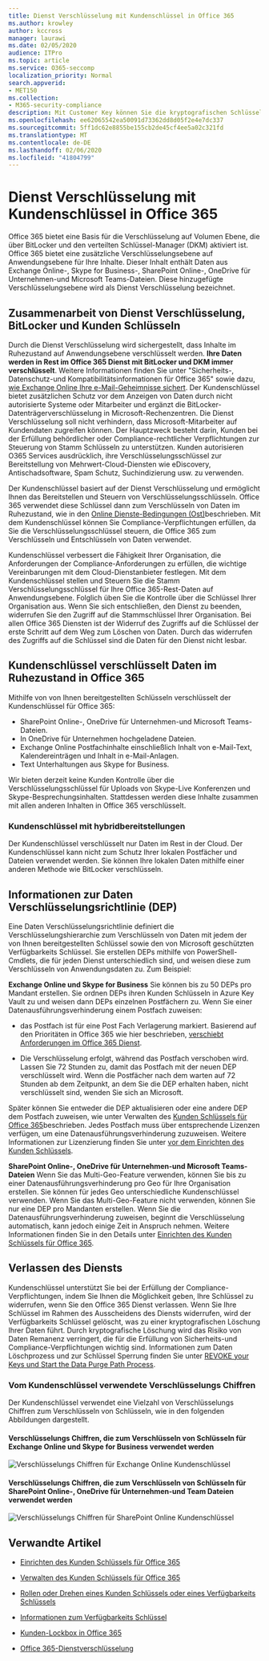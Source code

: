 ```yaml
---
title: Dienst Verschlüsselung mit Kundenschlüssel in Office 365
ms.author: krowley
author: kccross
manager: laurawi
ms.date: 02/05/2020
audience: ITPro
ms.topic: article
ms.service: O365-seccomp
localization_priority: Normal
search.appverid:
- MET150
ms.collection:
- M365-security-compliance
description: Mit Customer Key können Sie die kryptografischen Schlüssel Ihrer Organisation steuern und dann Office 365 konfigurieren, um Ihre Daten im Ruhezustand in Microsoft-Rechenzentren mithilfe dieser Schlüssel zu verschlüsseln.
ms.openlocfilehash: ee62065542ea50091d73362dd8d05f2e4e7dc337
ms.sourcegitcommit: 5ff1dc62e8855be155cb2de45cf4ee5a02c321fd
ms.translationtype: MT
ms.contentlocale: de-DE
ms.lasthandoff: 02/06/2020
ms.locfileid: "41804799"
---
```

# <a name="service-encryption-with-customer-key-in-office-365"></a>Dienst Verschlüsselung mit Kundenschlüssel in Office 365

Office 365 bietet eine Basis für die Verschlüsselung auf Volumen Ebene, die über BitLocker und den verteilten Schlüssel-Manager (DKM) aktiviert ist. Office 365 bietet eine zusätzliche Verschlüsselungsebene auf Anwendungsebene für Ihre Inhalte. Dieser Inhalt enthält Daten aus Exchange Online-, Skype for Business-, SharePoint Online-, OneDrive für Unternehmen-und Microsoft Teams-Dateien. Diese hinzugefügte Verschlüsselungsebene wird als Dienst Verschlüsselung bezeichnet.

## <a name="how-service-encryption-bitlocker-and-customer-key-work-together"></a>Zusammenarbeit von Dienst Verschlüsselung, BitLocker und Kunden Schlüsseln

Durch die Dienst Verschlüsselung wird sichergestellt, dass Inhalte im Ruhezustand auf Anwendungsebene verschlüsselt werden. **Ihre Daten werden in Rest im Office 365 Dienst mit BitLocker und DKM immer verschlüsselt**. Weitere Informationen finden Sie unter "Sicherheits-, Datenschutz-und Kompatibilitätsinformationen für Office 365" sowie dazu, [wie Exchange Online Ihre e-Mail-Geheimnisse sichert](exchange-online-secures-email-secrets.md). Der Kundenschlüssel bietet zusätzlichen Schutz vor dem Anzeigen von Daten durch nicht autorisierte Systeme oder Mitarbeiter und ergänzt die BitLocker-Datenträgerverschlüsselung in Microsoft-Rechenzentren. Die Dienst Verschlüsselung soll nicht verhindern, dass Microsoft-Mitarbeiter auf Kundendaten zugreifen können. Der Hauptzweck besteht darin, Kunden bei der Erfüllung behördlicher oder Compliance-rechtlicher Verpflichtungen zur Steuerung von Stamm Schlüsseln zu unterstützen. Kunden autorisieren O365 Services ausdrücklich, ihre Verschlüsselungsschlüssel zur Bereitstellung von Mehrwert-Cloud-Diensten wie eDiscovery, Antischadsoftware, Spam Schutz, Suchindizierung usw. zu verwenden.

Der Kundenschlüssel basiert auf der Dienst Verschlüsselung und ermöglicht Ihnen das Bereitstellen und Steuern von Verschlüsselungsschlüsseln. Office 365 verwendet diese Schlüssel dann zum Verschlüsseln von Daten im Ruhezustand, wie in den [Online Dienste-Bedingungen (Ost)](https://www.microsoft.com/licensing/product-licensing/products.aspx)beschrieben. Mit dem Kundenschlüssel können Sie Compliance-Verpflichtungen erfüllen, da Sie die Verschlüsselungsschlüssel steuern, die Office 365 zum Verschlüsseln und Entschlüsseln von Daten verwendet.
  
Kundenschlüssel verbessert die Fähigkeit Ihrer Organisation, die Anforderungen der Compliance-Anforderungen zu erfüllen, die wichtige Vereinbarungen mit dem Cloud-Dienstanbieter festlegen. Mit dem Kundenschlüssel stellen und Steuern Sie die Stamm Verschlüsselungsschlüssel für Ihre Office 365-Rest-Daten auf Anwendungsebene. Folglich üben Sie die Kontrolle über die Schlüssel Ihrer Organisation aus. Wenn Sie sich entschließen, den Dienst zu beenden, widerrufen Sie den Zugriff auf die Stammschlüssel Ihrer Organisation. Bei allen Office 365 Diensten ist der Widerruf des Zugriffs auf die Schlüssel der erste Schritt auf dem Weg zum Löschen von Daten. Durch das widerrufen des Zugriffs auf die Schlüssel sind die Daten für den Dienst nicht lesbar.

## <a name="customer-key-encrypts-data-at-rest-in-office-365"></a>Kundenschlüssel verschlüsselt Daten im Ruhezustand in Office 365

Mithilfe von von Ihnen bereitgestellten Schlüsseln verschlüsselt der Kundenschlüssel für Office 365:

- SharePoint Online-, OneDrive für Unternehmen-und Microsoft Teams-Dateien.
- In OneDrive für Unternehmen hochgeladene Dateien.
- Exchange Online Postfachinhalte einschließlich Inhalt von e-Mail-Text, Kalendereinträgen und Inhalt in e-Mail-Anlagen.
- Text Unterhaltungen aus Skype for Business.

Wir bieten derzeit keine Kunden Kontrolle über die Verschlüsselungsschlüssel für Uploads von Skype-Live Konferenzen und Skype-Besprechungsinhalten. Stattdessen werden diese Inhalte zusammen mit allen anderen Inhalten in Office 365 verschlüsselt.

### <a name="customer-key-with-hybrid-deployments"></a>Kundenschlüssel mit hybridbereitstellungen

Der Kundenschlüssel verschlüsselt nur Daten im Rest in der Cloud. Der Kundenschlüssel kann nicht zum Schutz Ihrer lokalen Postfächer und Dateien verwendet werden. Sie können Ihre lokalen Daten mithilfe einer anderen Methode wie BitLocker verschlüsseln.

## <a name="about-the-data-encryption-policy-dep"></a>Informationen zur Daten Verschlüsselungsrichtlinie (DEP)

Eine Daten Verschlüsselungsrichtlinie definiert die Verschlüsselungshierarchie zum Verschlüsseln von Daten mit jedem der von Ihnen bereitgestellten Schlüssel sowie den von Microsoft geschützten Verfügbarkeits Schlüssel. Sie erstellen DEPs mithilfe von PowerShell-Cmdlets, die für jeden Dienst unterschiedlich sind, und weisen diese zum Verschlüsseln von Anwendungsdaten zu. Zum Beispiel:

**Exchange Online und Skype for Business** Sie können bis zu 50 DEPs pro Mandant erstellen. Sie ordnen DEPs ihren Kunden Schlüsseln in Azure Key Vault zu und weisen dann DEPs einzelnen Postfächern zu. Wenn Sie einer Datenausführungsverhinderung einem Postfach zuweisen:

- das Postfach ist für eine Post Fach Verlagerung markiert. Basierend auf den Prioritäten in Office 365 wie hier beschrieben, [verschiebt Anforderungen im Office 365 Dienst](https://docs.microsoft.com/exchange/mailbox-migration/office-365-migration-best-practices#move-requests-in-the-office-365-service).

- Die Verschlüsselung erfolgt, während das Postfach verschoben wird. Lassen Sie 72 Stunden zu, damit das Postfach mit der neuen DEP verschlüsselt wird. Wenn die Postfächer nach dem warten auf 72 Stunden ab dem Zeitpunkt, an dem Sie die DEP erhalten haben, nicht verschlüsselt sind, wenden Sie sich an Microsoft.

Später können Sie entweder die DEP aktualisieren oder eine andere DEP dem Postfach zuweisen, wie unter Verwalten des [Kunden Schlüssels für Office 365](customer-key-manage.md)beschrieben. Jedes Postfach muss über entsprechende Lizenzen verfügen, um eine Datenausführungsverhinderung zuzuweisen. Weitere Informationen zur Lizenzierung finden Sie unter [vor dem Einrichten des Kunden Schlüssels](customer-key-set-up.md#before-you-set-up-customer-key).

**SharePoint Online-, OneDrive für Unternehmen-und Microsoft Teams-Dateien** Wenn Sie das Multi-Geo-Feature verwenden, können Sie bis zu einer Datenausführungsverhinderung pro Geo für Ihre Organisation erstellen. Sie können für jedes Geo unterschiedliche Kundenschlüssel verwenden. Wenn Sie das Multi-Geo-Feature nicht verwenden, können Sie nur eine DEP pro Mandanten erstellen. Wenn Sie die Datenausführungsverhinderung zuweisen, beginnt die Verschlüsselung automatisch, kann jedoch einige Zeit in Anspruch nehmen. Weitere Informationen finden Sie in den Details unter [Einrichten des Kunden Schlüssels für Office 365](customer-key-set-up.md).

## <a name="leaving-the-service"></a>Verlassen des Diensts

Kundenschlüssel unterstützt Sie bei der Erfüllung der Compliance-Verpflichtungen, indem Sie Ihnen die Möglichkeit geben, Ihre Schlüssel zu widerrufen, wenn Sie den Office 365 Dienst verlassen. Wenn Sie Ihre Schlüssel im Rahmen des Ausscheidens des Diensts widerrufen, wird der Verfügbarkeits Schlüssel gelöscht, was zu einer kryptografischen Löschung Ihrer Daten führt. Durch kryptografische Löschung wird das Risiko von Daten Remanenz verringert, die für die Erfüllung von Sicherheits-und Compliance-Verpflichtungen wichtig sind. Informationen zum Daten Löschprozess und zur Schlüssel Sperrung finden Sie unter [REVOKE your Keys und Start the Data Purge Path Process](customer-key-manage.md#revoke-your-keys-and-start-the-data-purge-path-process).

### <a name="encryption-ciphers-used-by-customer-key"></a>Vom Kundenschlüssel verwendete Verschlüsselungs Chiffren

Der Kundenschlüssel verwendet eine Vielzahl von Verschlüsselungs Chiffren zum Verschlüsseln von Schlüsseln, wie in den folgenden Abbildungen dargestellt.

#### <a name="encryption-ciphers-used-to-encrypt-keys-for-exchange-online-and-skype-for-business"></a>Verschlüsselungs Chiffren, die zum Verschlüsseln von Schlüsseln für Exchange Online und Skype for Business verwendet werden

![Verschlüsselungs Chiffren für Exchange Online Kundenschlüssel](media/customerkeyencryptionhierarchiesexchangeskype.png)

#### <a name="encryption-ciphers-used-to-encrypt-keys-for-sharepoint-online-onedrive-for-business-and-teams-files"></a>Verschlüsselungs Chiffren, die zum Verschlüsseln von Schlüsseln für SharePoint Online-, OneDrive für Unternehmen-und Team Dateien verwendet werden

![Verschlüsselungs Chiffren für SharePoint Online Kundenschlüssel](media/customerkeyencryptionhierarchiessharepointonedriveteamsfiles.png)

## <a name="related-articles"></a>Verwandte Artikel

- [Einrichten des Kunden Schlüssels für Office 365](customer-key-set-up.md)

- [Verwalten des Kunden Schlüssels für Office 365](customer-key-manage.md)

- [Rollen oder Drehen eines Kunden Schlüssels oder eines Verfügbarkeits Schlüssels](customer-key-availability-key-roll.md)

- [Informationen zum Verfügbarkeits Schlüssel](customer-key-availability-key-understand.md)

- [Kunden-Lockbox in Office 365](customer-lockbox-requests.md)

- [Office 365-Dienstverschlüsselung](office-365-service-encryption.md)
